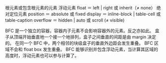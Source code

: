 根元素或包含根元素的元素
浮动元素 float ＝ left | right 或 inherit（≠ none）
绝对定位元素 position ＝ absolute 或 fixed
display ＝ inline-block | table-cell 或 table-caption
overflow ＝ hidden | auto 或 scroll (≠ visible)


BFC 是一个独立的容器，容器内子元素不会影响容器外的元素。反之亦如此。
盒子从顶端开始垂直地一个接一个地排列，盒子之间垂直的间距是由 margin 决定的。
在同一个 BFC 中，两个相邻的块级盒子的垂直外边距会发生重叠。
BFC 区域不会和 float box 发生重叠。
BFC 能够识别并包含浮动元素，当计算其区域的高度时，浮动元素也可以参与计算了。